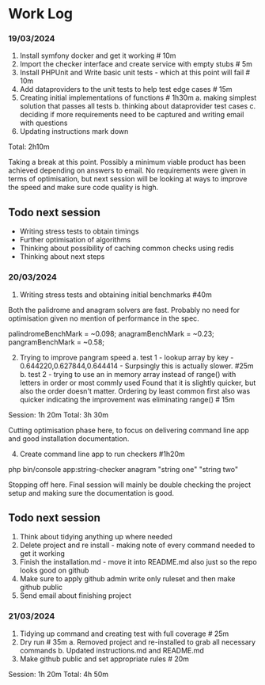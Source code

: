 # Work Log

### 19/03/2024
1. Install symfony docker and get it working # 10m
2. Import the checker interface and create service with empty stubs # 5m
3. Install PHPUnit and Write basic unit tests - which at this point will fail # 10m
4. Add dataproviders to the unit tests to help test edge cases # 15m
5. Creating initial implementations of functions # 1h30m
    a. making simplest solution that passes all tests
    b. thinking about dataprovider test cases
    c. deciding if more requirements need to be captured and writing email with questions
6. Updating instructions mark down

Total: 2h10m

Taking a break at this point. Possibly a minimum viable product has been achieved depending on answers to email. No requirements were given in terms of optimisation, but next session will be looking at ways to improve the speed and make sure code quality is high.

Todo next session
-----------------
* Writing stress tests to obtain timings
* Further optimisation of algorithms
* Thinking about possibility of caching common checks using redis
* Thinking about next steps

### 20/03/2024

1. Writing stress tests and obtaining initial benchmarks #40m

Both the palidrome and anagram solvers are fast. Probably no need for optimisation given no mention of performance in the spec.

palindromeBenchMark = ~0.098;
anagramBenchMark = ~0.23;
pangramBenchMark = ~0.58;

2. Trying to improve pangram speed
    a. test 1 - lookup array by key - 0.644220,0.627844,0.644414 - Surpsingly this is actually slower. #25m
    b. test 2 - trying to use an in memory array instead of range() with letters in order or most commly used
    Found that it is slightly quicker, but also the order doesn't matter. Ordering by least common first also was quicker
    indicating the improvement was eliminating range() # 15m

Session: 1h 20m
Total: 3h 30m

Cutting optimisation phase here, to focus on delivering command line app and good installation documentation.

4. Create command line app to run checkers #1h20m

php bin/console app:string-checker anagram "string one" "string two"

Stopping off here. Final session will mainly be double checking the project setup and making sure the documentation is good.

Todo next session
-----------------
1. Think about tidying anything up where needed
2. Delete project and re install - making note of every command needed to get it working
3. Finish the installation.md - move it into README.md also just so the repo looks good on github
4. Make sure to apply github admin write only ruleset and then make github public
5. Send email about finishing project

### 21/03/2024

1. Tidying up command and creating test with full coverage # 25m
2. Dry run # 35m
    a. Removed project and re-installed to grab all necessary commands
    b. Updated instructions.md and README.md
3. Make github public and set appropriate rules # 20m

Session: 1h 20m
Total: 4h 50m